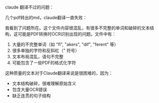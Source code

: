claude 翻译不过的问题：

几个pdf转出的md，claude翻译一直失败：

我看到了问题所在。这个文件内容很混乱，有很多不完整的单词和破碎的文本结构，这可能是PDF转换时OCR识别出现的问题。文件中有：

  1. 大量的不完整单词（如 "ﬂ", "akers", "dif", "ferent" 等）
  2. 很多单独的字符和反斜杠（" 符号）
  3. 文本布局混乱，语句不完整
  4. 可能包含了一些PDF的格式化字符

  这种质量的文本对于Claude翻译来说是很困难的，因为：
  - 文本结构破碎，很难理解原始含义
  - 包含大量OCR错误
  - 缺乏连贯的句子结构

